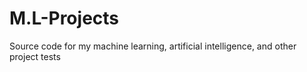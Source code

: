 # M.L-Projects
Source code for my machine learning, artificial intelligence, and other project tests
